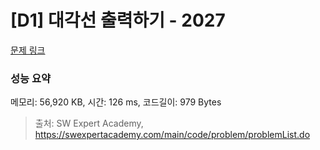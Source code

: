 # [D1] 대각선 출력하기 - 2027 

[문제 링크](https://swexpertacademy.com/main/code/problem/problemDetail.do?contestProbId=AV5QFuZ6As0DFAUq) 

### 성능 요약

메모리: 56,920 KB, 시간: 126 ms, 코드길이: 979 Bytes



> 출처: SW Expert Academy, https://swexpertacademy.com/main/code/problem/problemList.do